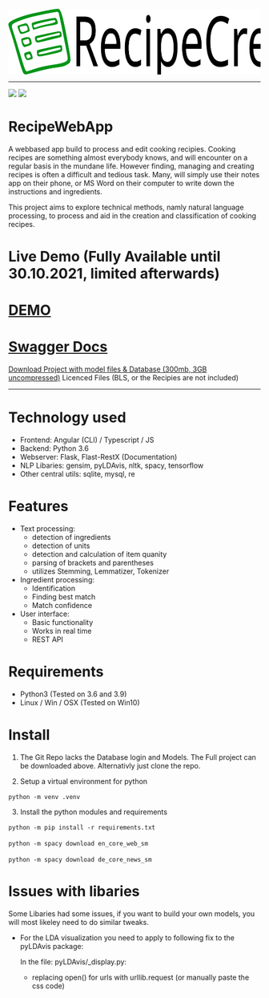 
<p align="center">
 <img src="./RecipeWebAppFrontend/src/assets/icons/logo.svg" align="middle" width = "600"/>
<p align="center">

------------------------------------------------------------------------------------------
<p align="left">
    <a href=""><img src="https://img.shields.io/badge/python-3.6+-aff.svg"></a>
    <a href=""><img src="https://img.shields.io/badge/os-linux%2C%20win%2C%20mac-pink.svg"></a>
</p>

# RecipeWebApp
 A webbased app build to process and edit cooking recipies.
 Cooking recipes are something almost everybody knows, and will encounter on a regular basis in the mundane life.
However finding, managing and creating recipes is often a difficult and tedious task. Many, will simply use their notes app on their phone, or MS Word on their computer to write down the instructions and ingredients.

This project aims to explore technical methods, namly natural language processing, to process and aid in the creation and classification of cooking recipes.

# Live Demo (Fully Available until 30.10.2021, limited afterwards)

<h1><a href="https://recipe.bergter.com/">DEMO</a></h1>
<h1><a href="https://recipe.bergter.com/api/doc">Swagger Docs</a></h1>
<a href="https://eric.bergter.com/files/RecipeCreator.zip">Download Project with model files & Database (300mb, 3GB uncompressed)</a> Licenced Files (BLS, or the Recipies are not included)



------------------------------------------------------------------------------------------

# Technology used
- Frontend: Angular (CLI) / Typescript / JS
- Backend: Python 3.6
- Webserver: Flask, Flast-RestX (Documentation)
- NLP Libaries: gensim, pyLDAvis, nltk, spacy, tensorflow
- Other central utils: sqlite, mysql, re

# Features

- Text processing:
    - detection of ingredients
    - detection of units
    - detection and calculation of item quanity
    - parsing of brackets and parentheses
    - utilizes Stemming, Lemmatizer, Tokenizer
- Ingredient processing:
    - Identification
    - Finding best match
    - Match confidence
- User interface:
    - Basic functionality
    - Works in real time
    - REST API
    


# Requirements
- Python3 (Tested on 3.6 and 3.9)
- Linux / Win / OSX (Tested on Win10)

# Install
1. The Git Repo lacks the Database login and Models. The Full project can be downloaded above.
Alternativly just clone the repo.

2. Setup a virtual environment for python
```
python -m venv .venv
```
3. Install the python modules and requirements

```
python -m pip install -r requirements.txt

python -m spacy download en_core_web_sm

python -m spacy download de_core_news_sm
```

# Issues with libaries
Some Libaries had some issues, if you want to build your own models, you will most likeley need to do similar tweaks.

- For the LDA visualization you need to apply to following fix to the pyLDAvis package:
  
    In the file: pyLDAvis/_display.py:
    - replacing open() for urls with urllib.request (or manually paste the css code)